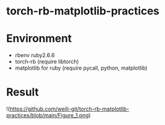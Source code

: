 # torch-rb-matplotlib-practices
# Environment
- rbenv ruby2.6.6
- torch-rb (require libtorch)
- matplotlib for ruby (require pycall, python, matplotlib)
# Result
!(https://github.com/weili-git/torch-rb-matplotlib-practices/blob/main/Figure_1.png)
